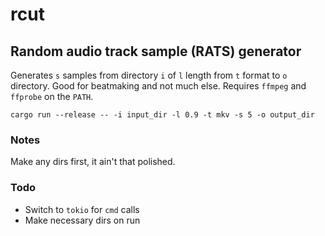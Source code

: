 # rcut

## Random audio track sample (RATS) generator

Generates `s` samples from directory `i` of `l` length from `t` format to `o` directory. Good for beatmaking and not much else. Requires `ffmpeg` and `ffprobe` on the `PATH`.

```
cargo run --release -- -i input_dir -l 0.9 -t mkv -s 5 -o output_dir
```

### Notes

Make any dirs first, it ain't that polished.

### Todo

- Switch to `tokio` for `cmd` calls
- Make necessary dirs on run
